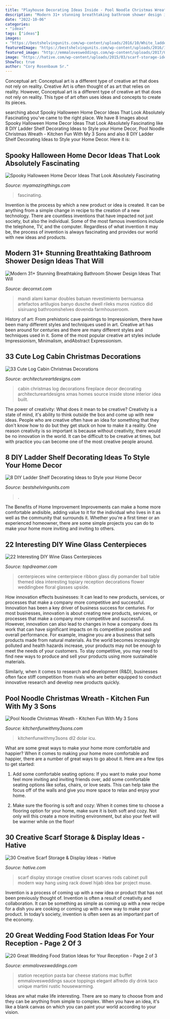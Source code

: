 ```yaml
---
title: "Playhouse Decorating Ideas Inside - Pool Noodle Christmas Wreath"
description: "Modern 31+ stunning breathtaking bathroom shower design ideas that will"
date: "2022-10-06"
categories:
- "ideas"
tags: ["ideas"]
images:
- "https://bestshelvingunits.com/wp-content/uploads/2016/10/White_ladder_shelf.jpg"
featuredImage: "https://bestshelvingunits.com/wp-content/uploads/2016/10/White_ladder_shelf.jpg"
featured_image: "http://emmalovesweddings.com/wp-content/uploads/2017/08/pasta-and-cheese-wedding-food-station-ideas.jpg"
image: "https://hative.com/wp-content/uploads/2015/03/scarf-storage-ideas/22-creative-scarf-storage-and-display-ideas.jpg"
ShowToc: true
author: "Cory Rosenbaum Sr."
---
```



Conceptual art: Conceptual art is a different type of creative art that does not rely on reality.
Creative Art is often thought of as art that relies on reality. However, Conceptual art is a different type of creative art that does not rely on reality. This type of art often uses ideas and concepts to create its pieces.

	

		
searching about Spooky Halloween Home Decor Ideas That Look Absolutely Fascinating you've came to the right place. We have 8 Images about Spooky Halloween Home Decor Ideas That Look Absolutely Fascinating like 8 DIY Ladder Shelf Decorating Ideas to Style your Home Decor, Pool Noodle Christmas Wreath - Kitchen Fun With My 3 Sons and also 8 DIY Ladder Shelf Decorating Ideas to Style your Home Decor. Here it is:
		
    
## Spooky Halloween Home Decor Ideas That Look Absolutely Fascinating

<img loading=lazy src="https://myamazingthings.com/wp-content/uploads/2017/10/halloween-home-decor-2.jpg" onerror="this.onerror=null;this.src='https://tse4.mm.bing.net/th?id=OIP.lh9qY1nwtat2eT94ulte3gHaLH&amp;pid=15.1';" alt="Spooky Halloween Home Decor Ideas That Look Absolutely Fascinating">

_Source: myamazingthings.com_

>fascinating. 

	

Invention is the process by which a new product or idea is created. It can be anything from a simple change in recipe to the creation of a new technology. There are countless inventions that have impacted not just society, but also the individual. Some of the most famous inventions include the telephone, TV, and the computer. Regardless of what invention it may be, the process of invention is always fascinating and provides our world with new ideas and products.

    
## Modern 31+ Stunning Breathtaking Bathroom Shower Design Ideas That Will

<img loading=lazy src="https://1.bp.blogspot.com/-0gk1sqJbZHE/XsFl7_fEYuI/AAAAAAAAN3c/X9xDGX6JFTIlew6CbTqVWPWGsyVubVUqwCK4BGAsYHg/d/Bathroom-Shower-Ideas-30.jpg" onerror="this.onerror=null;this.src='https://tse1.mm.bing.net/th?id=OIP.VrksJg3_lbq_RUk8ynbPZgHaLH&amp;pid=15.1';" alt="Modern 31+ Stunning Breathtaking Bathroom Shower Design Ideas That Will">

_Source: decornxt.com_

>mandi alami kamar doubles batuan revestimiento bernuansa artefactos artilugios banyo dusche dwell rileks muros rústico did sisiruang bathroomshelves dovenda farmhouseroom. 

	

History of art: From prehistoric cave paintings to Impressionism, there have been many different styles and techniques used in art.
Creative art has been around for centuries and there are many different styles and techniques used in it. Some of the most popular creative art styles include Impressionism, Minimalism, andAbstract Expressionism.

    
## 33 Cute Log Cabin Christmas Decorations

<img loading=lazy src="https://www.architectureartdesigns.com/wp-content/uploads/2013/11/1332.jpg" onerror="this.onerror=null;this.src='https://tse1.mm.bing.net/th?id=OIP.u7MByB-2Xpi66jTeboHHDQAAAA&amp;pid=15.1';" alt="33 Cute Log Cabin Christmas Decorations">

_Source: architectureartdesigns.com_

>cabin christmas log decorations fireplace decor decorating architectureartdesigns xmas homes source inside stone interior idea built. 

	

The power of creativity: What does it mean to be creative?
Creativity is a state of mind, it's ability to think outside the box and come up with new ideas. People who are creative often have an idea for something that they don't know how to do but they get stuck on how to make it a reality. One reason creativity is so important is because without creativity, there would be no innovation in the world. It can be difficult to be creative at times, but with practice you can become one of the most creative people around.

    
## 8 DIY Ladder Shelf Decorating Ideas To Style Your Home Decor

<img loading=lazy src="https://bestshelvingunits.com/wp-content/uploads/2016/10/White_ladder_shelf.jpg" onerror="this.onerror=null;this.src='https://tse2.mm.bing.net/th?id=OIP.fJ0CpfOqqqOMWKEINDu_1wHaK6&amp;pid=15.1';" alt="8 DIY Ladder Shelf Decorating Ideas to Style your Home Decor">

_Source: bestshelvingunits.com_

>. 

	

The Benefits of Home Improvement
Improvements can make a home more comfortable andisible, adding value to it for the individual who lives in it as well as the community that surrounds it. Whether you're a first timer or an experienced homeowner, there are some simple projects you can do to make your home more inviting and inviting to others.

    
## 22 Interesting DIY Wine Glass Centerpieces

<img loading=lazy src="http://www.topdreamer.com/wp-content/uploads/2013/11/wine-glass-centerpiece-3.jpg" onerror="this.onerror=null;this.src='https://tse4.mm.bing.net/th?id=OIP.ZAE09SKs9k1i5R7hpQh-9gHaJ4&amp;pid=15.1';" alt="22 Interesting DIY Wine Glass Centerpieces">

_Source: topdreamer.com_

>centerpieces wine centerpiece ribbon glass diy pomander ball table themed idea interesting topiary reception decorations flower weddingbee floral glasses upside. 

	

How innovation effects businesses: It can lead to new products, services, or processes that make a company more competitive and successful.
Innovation has been a key driver of business success for centuries. For most businesses, innovation is about creating new products, services, or processes that make a company more competitive and successful. However, innovation can also lead to changes in how a company does its work that can have significant impacts on its competitive position and overall performance.
For example, imagine you are a business that sells products made from natural materials. As the world becomes increasingly polluted and health hazards increase, your products may not be enough to meet the needs of your customers. To stay competitive, you may need to find new ways to produce and sell your products using more sustainable materials.

Similarly, when it comes to research and development (R&D), businesses often face stiff competition from rivals who are better equipped to conduct innovative research and develop new products quickly.

    
## Pool Noodle Christmas Wreath - Kitchen Fun With My 3 Sons

<img loading=lazy src="https://kitchenfunwithmy3sons.com/wp-content/uploads/2016/11/The-Grinch-Christmas-Tree-1-680x1209.jpg" onerror="this.onerror=null;this.src='https://tse2.mm.bing.net/th?id=OIP.9jCAq6jguhGtBpbcZtjl2wHaNK&amp;pid=15.1';" alt="Pool Noodle Christmas Wreath - Kitchen Fun With My 3 Sons">

_Source: kitchenfunwithmy3sons.com_

>kitchenfunwithmy3sons dl2 dolar icu. 

	

What are some great ways to make your home more comfortable and happier?
When it comes to making your home more comfortable and happier, there are a number of great ways to go about it. Here are a few tips to get started:
1. Add some comfortable seating options: If you want to make your home feel more inviting and inviting friends over, add some comfortable seating options like sofas, chairs, or love seats. This can help take the focus off of the walls and give you more space to relax and enjoy your home.

2. Make sure the flooring is soft and cozy: When it comes time to choose a flooring option for your home, make sure it is both soft and cozy. Not only will this create a more inviting environment, but also your feet will be warmer while on the floor!


    
## 30 Creative Scarf Storage &amp; Display Ideas - Hative

<img loading=lazy src="https://hative.com/wp-content/uploads/2015/03/scarf-storage-ideas/22-creative-scarf-storage-and-display-ideas.jpg" onerror="this.onerror=null;this.src='https://tse3.mm.bing.net/th?id=OIP.0ImfrkyXxX1z0jJL7FmPOQHaLF&amp;pid=15.1';" alt="30 Creative Scarf Storage &amp; Display Ideas - Hative">

_Source: hative.com_

>scarf display storage creative closet scarves rods cabinet pull modern way hang using rack dowel hijab idea bar project muse. 

	

Invention is a process of coming up with a new idea or product that has not been previously thought of. Invention is often a result of creativity and collaboration. It can be something as simple as coming up with a new recipe for a dish you are cooking or coming up with a new way to make your product. In today’s society, invention is often seen as an important part of the economy.

    
## 20 Great Wedding Food Station Ideas For Your Reception - Page 2 Of 3

<img loading=lazy src="http://emmalovesweddings.com/wp-content/uploads/2017/08/pasta-and-cheese-wedding-food-station-ideas.jpg" onerror="this.onerror=null;this.src='https://tse3.mm.bing.net/th?id=OIP.84_DDyi7dx7htv0HeD9LqgHaLH&amp;pid=15.1';" alt="20 Great Wedding Food Station Ideas for Your Reception - Page 2 of 3">

_Source: emmalovesweddings.com_

>station reception pasta bar cheese stations mac buffet emmalovesweddings sauce toppings elegant alfredo diy drink taco unique martini rustic housewarming. 

	

Ideas are what make life interesting. There are so many to choose from and they can be anything from simple to complex. When you have an idea, it's like a blank canvas on which you can paint your world according to your vision.


